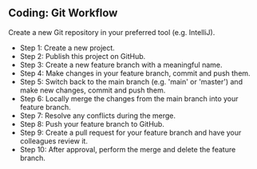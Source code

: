 
## Coding: Git Workflow

Create a new Git repository in your preferred tool (e.g. IntelliJ).

-   Step 1: Create a new project.
-   Step 2: Publish this project on GitHub.
-   Step 3: Create a new feature branch with a meaningful name.
-   Step 4: Make changes in your feature branch, commit and push them.
-   Step 5: Switch back to the main branch (e.g. 'main' or 'master') and make new changes, commit and push them.
-   Step 6: Locally merge the changes from the main branch into your feature branch.
-   Step 7: Resolve any conflicts during the merge.
-   Step 8: Push your feature branch to GitHub.
-   Step 9: Create a pull request for your feature branch and have your colleagues review it.
-   Step 10: After approval, perform the merge and delete the feature branch.